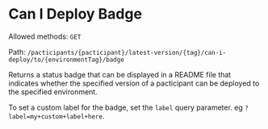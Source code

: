 # Can I Deploy Badge

Allowed methods: `GET`

Path: `/pacticipants/{pacticipant}/latest-version/{tag}/can-i-deploy/to/{environmentTag}/badge`

Returns a status badge that can be displayed in a README file that indicates whether the specified version of a pacticipant can be deployed to the specified environment.

To set a custom label for the badge, set the `label` query parameter. eg `?label=my+custom+label+here`.
